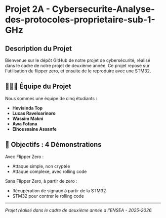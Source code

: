 # Projet 2A -  Cybersecurite-Analyse-des-protocoles-proprietaire-sub-1-GHz

## Description du Projet
Bienvenue sur le dépôt GitHub de notre projet de cybersécurité, réalisé dans le cadre de notre projet de deuxième année. Ce projet repose sur l'utilisation du flipper zero, et ensuite de le reproduire avec une STM32.

## 👨‍👩‍👦 Équipe du Projet
Nous sommes une équipe de cinq étudiants :

- **Hevisinda Top**
- **Lucas Raveloarinoro**
- **Wassim Makni**
- **Awa Fofana**
- **Elhoussaine Assanfe**

## 🎯 Objectifs : 4 Démonstrations

Avec Flipper Zero :
  - Attaque simple, non cryptée
  - Attaque complexe, avec rolling code

Sans Flipper Zero, à partir de zero : 
  - Récupération de signaux à partir de la STM32
  - STM32 pour contrer le rolling code

---
*Projet réalisé dans le cadre de deuxième année à l'ENSEA - 2025-2026.*
